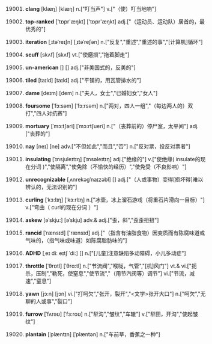 19001. **clang**
[klæŋ]  [klæŋ]
n.["叮当声"]  v.["（使）叮当地响"]  

19002. **top-ranked**
['tɒpr'æŋkt]  ['tɒpr'æŋkt]
adj.["（运动员、运动队）居首的，最优秀的"]  

19003. **iteration**
[ˌɪtəˈreɪʃn]  [ˌɪtəˈreʃən]
n.["反复","重述","重述的事","[计算机]循环"]  

19004. **scuff**
[skʌf]  [skʌf]
vt.["使磨损","拖着脚走"]  

19005. **un-american**
[]  []
adj.["非美国式的，反美的"]  

19006. **tiled**
[taɪld]  [taɪld]
adj.["平铺的，用瓦管排水的"]  

19007. **dame**
[deɪm]  [dem]
n.["夫人，女士","已婚妇女","女人"]  

19008. **foursome**
[ˈfɔ:səm]  [ˈfɔ:rsəm]
n.["两对，四人一组","（每边两人的）双打","四人对抗赛"]  

19009. **mortuary**
[ˈmɔ:tʃəri]  [ˈmɔ:rtʃueri]
n.["（丧葬前的）停尸室，太平间"]  adj.["丧葬的"]  

19010. **nay**
[neɪ]  [ne]
adv.["不但如此","而且","否"]  n.["反对票，投反对票者"]  

19011. **insulating**
[ˈɪnsjuleɪtɪŋ]  [ˈɪnsəleɪtɪŋ]
adj.["绝缘的"]  v.["使绝缘( insulate的现在分词 )","使隔离","使免除（不愉快的经历）","使免受（不良影响）"]  

19012. **unrecognizable**
[ˌʌnrekəgˈnaɪzəbl]  []
adj.["（人或事物）变得[损坏得]难以辨认的，无法识别的"]  

19013. **curling**
[ˈkɜ:lɪŋ]  [ˈkɜ:rlɪŋ]
n.["冰壶，冰上溜石游戏（将重石片滑向一目标）"]  v.["弯曲（ curl的现在分词 ）"]  

19014. **askew**
[əˈskju:]  [əˈskju]
adv.& adj.["歪，斜","歪歪扭扭"]  

19015. **rancid**
[ˈrænsɪd]  ['rænsɪd]
adj.["（指含有油脂食物）因变质而有陈腐味道或气味的，（指气味或味道）如陈腐脂肪味的"]  

19016. **ADHD**
[ˌeɪ di: eɪtʃ ˈdi:]  []
n.["[儿童]注意缺陷多动障碍，小儿多动症"]  

19017. **throttle**
[ˈθrɒtl]  [ˈθrɑ:tl]
n.["节流阀","喉咙，气管","[机]风门"]  vt.& vi.["扼杀，压制","勒死，使窒息","使节流","（用节汽阀等）调节"]  vi.["节流，减速","窒息"]  

19018. **yawn**
[jɔ:n]  [jɔn]
vi.["打呵欠","张开，裂开","<文学>张开大口"]  n.["呵欠","无聊的人或事","裂口"]  

19019. **furrow**
[ˈfʌrəʊ]  [ˈfɜ:roʊ]
n.["犁沟","皱纹","车辙"]  v.["犁田，开沟","使起皱纹"]  

19020. **plantain**
[ˈplæntɪn]  [ˈplæntən]
n.["车前草，香蕉之一种"]  


